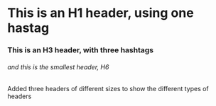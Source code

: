 # This is an H1 header, using one hastag
### This is an H3 header, with three hashtags
###### and this is the smallest header, H6

Added three headers of different sizes to show the different types of headers

